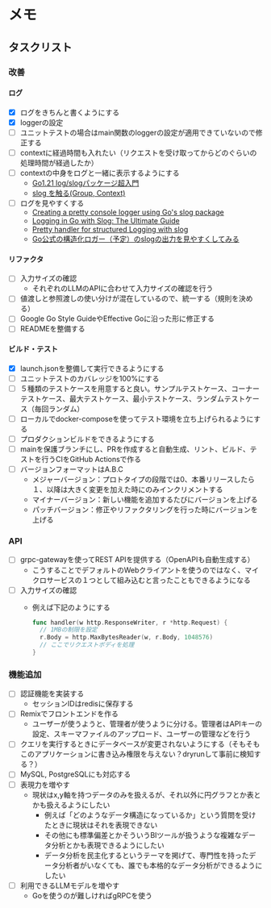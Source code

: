 # メモ

## タスクリスト

### 改善

#### ログ

- [x] ログをきちんと書くようにする
- [x] loggerの設定
- [ ] ユニットテストの場合はmain関数のloggerの設定が適用できていないので修正する
- [ ] contextに経過時間も入れたい（リクエストを受け取ってからどのぐらいの処理時間が経過したか）
- [ ] contextの中身をログと一緒に表示するようにする
  - [Go1.21 log/slogパッケージ超入門](https://zenn.dev/88888888_kota/articles/7e97ff874083cf)
  - [slog を触る(Group, Context)](https://zenn.dev/kyoshigai/articles/bc90cc776dea2c)
- [ ] ログを見やすくする
  - [Creating a pretty console logger using Go's slog package](https://dusted.codes/creating-a-pretty-console-logger-using-gos-slog-package)
  - [Logging in Go with Slog: The Ultimate Guide](https://betterstack.com/community/guides/logging/logging-in-go/)
  - [Pretty handler for structured Logging with slog](https://github.com/go-slog-handler/slog-handler)
  - [Go公式の構造化ロガー（予定）のslogの出力を見やすくしてみる](https://zenn.dev/mizutani/articles/golang-clog-handler)

#### リファクタ

- [ ] 入力サイズの確認
  - それぞれのLLMのAPIに合わせて入力サイズの確認を行う
- [ ] 値渡しと参照渡しの使い分けが混在しているので、統一する（規則を決める）
- [ ] Google Go Style GuideやEffective Goに沿った形に修正する
- [ ] READMEを整備する

#### ビルド・テスト

- [x] launch.jsonを整備して実行できるようにする
- [ ] ユニットテストのカバレッジを100%にする
- [ ] ５種類のテストケースを用意すると良い。サンプルテストケース、コーナーテストケース、最大テストケース、最小テストケース、ランダムテストケース（毎回ランダム）
- [ ] ローカルでdocker-composeを使ってテスト環境を立ち上げられるようにする
- [ ] プロダクションビルドをできるようにする
- [ ] mainを保護ブランチにし、PRを作成すると自動生成、リント、ビルド、テストを行うCIをGitHub Actionsで作る
- [ ] バージョンフォーマットはA.B.C
  - メジャーバージョン：プロトタイプの段階では0、本番リリースしたら１、以降は大きく変更を加えた時にのみインクリメントする
  - マイナーバージョン：新しい機能を追加するたびにバージョンを上げる
  - パッチバージョン：修正やリファクタリングを行った時にバージョンを上げる

### API

- [ ] grpc-gatewayを使ってREST APIを提供する（OpenAPIも自動生成する）
  - こうすることでデフォルトのWebクライアントを使うのではなく、マイクロサービスの１つとして組み込むと言ったこともできるようになる
- [ ] 入力サイズの確認
  - 例えば下記のようにする

    ```go
    func handler(w http.ResponseWriter, r *http.Request) {
      // 1MBの制限を設定
      r.Body = http.MaxBytesReader(w, r.Body, 1048576)
      // ここでリクエストボディを処理
    }
    ```

### 機能追加

- [ ] 認証機能を実装する
  - セッションIDはredisに保存する
- [ ] Remixでフロントエンドを作る
  - ユーザーが使うようと、管理者が使うように分ける。管理者はAPIキーの設定、スキーマファイルのアップロード、ユーザーの管理などを行う
- [ ] クエリを実行するときにデータベースが変更されないようにする（そもそもこのアプリケーションに書き込み権限を与えない？dryrunして事前に検知する？）
- [ ] MySQL, PostgreSQLにも対応する
- [ ] 表現力を増やす
  - 現状はx,y軸を持つデータのみを扱えるが、それ以外に円グラフとか表とかも扱えるようにしたい
    - 例えば「どのようなデータ構造になっているか」という質問を受けたときに現状はそれを表現できない
    - その他にも標準偏差とかそういうBIツールが扱うような複雑なデータ分析とかも表現できるようにしたい
    - データ分析を民主化するというテーマを掲げて、専門性を持ったデータ分析者がいなくても、誰でも本格的なデータ分析ができるようにしたい
- [ ] 利用できるLLMモデルを増やす
  - Goを使うのが難しければgRPCを使う
